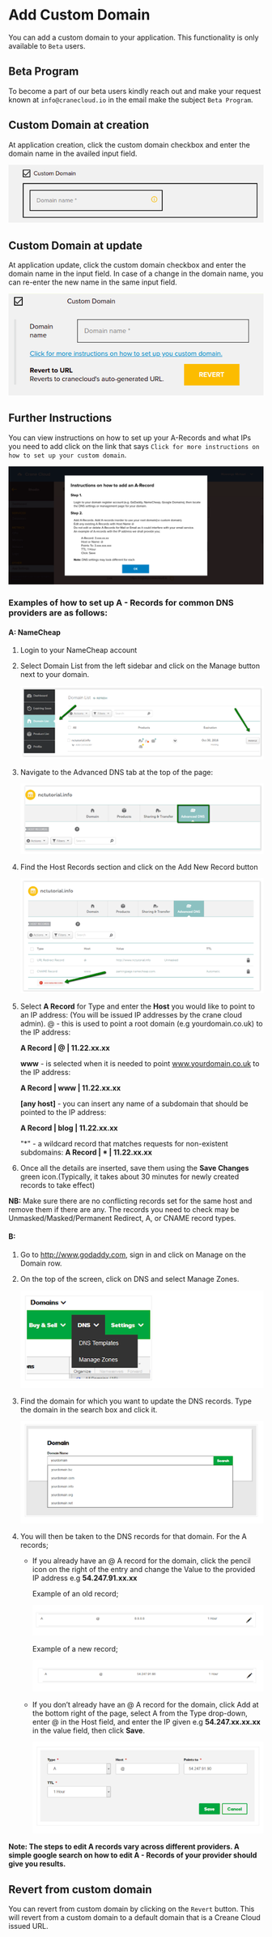 # Add Custom Domain

You can add a custom domain to your application. This functionality is only available to `Beta` users.

## Beta Program

To become a part of our beta users kindly reach out and make your request known at `info@cranecloud.io` in the email make the subject `Beta Program`.

## Custom Domain at creation

At application creation, click the custom domain checkbox and enter the domain name in the availed input field.

![](../img/domain_creation.png)

## Custom Domain at update

At application update, click the custom domain checkbox and enter the domain name in the input field. In case of a change in the domain name, you can re-enter the new name in the same input field.

![](../img/domain_update.png)

## Further Instructions

You can view instructions on how to set up your A-Records and what IPs you need to add click on the link that says `Click for more instructions on how to set up your custom domain`.

![](../img/domain_info.png)

### Examples of how to set up A - Records for common DNS providers are as follows:

#### A: NameCheap
1. Login to your NameCheap account
2. Select Domain List from the left sidebar and click on the Manage button next to your domain.

   ![](../img/domainExample1.png)

3. Navigate to the Advanced DNS tab at the top of the page:

   ![](../img/domainExample2.png)

4. Find the Host Records section and click on the Add New Record button

   ![](../img/domainExample3.png)

5. Select **A Record** for Type and enter the **Host** you would like to point to an IP address: (You will be issued IP addresses by the crane cloud admin).
@ - this is used to point a root domain (e.g yourdomain.co.uk)  to the IP address:

   **A Record | @ | 11.22.xx.xx**

   **www** - is selected when it is needed to point www.yourdomain.co.uk to the IP address:

   **A Record | www | 11.22.xx.xx**

   **[any host]** - you can insert any name of a subdomain that should be pointed to the IP address:
  
   **A Record | blog | 11.22.xx.xx**

   "*" - a wildcard record that matches requests for non-existent subdomains:
   **A Record | * | 11.22.xx.xx**

6. Once all the details are inserted, save them using the **Save Changes** green icon.(Typically, it takes about 30 minutes for newly created records to take effect)

**NB:** Make sure there are no conflicting records set for the same host and remove them if there are any. The records you need to check may be Unmasked/Masked/Permanent Redirect, A, or CNAME record types.

#### B:
1. Go to http://www.godaddy.com, sign in and click on Manage on the Domain row.
2. On the top of the screen, click on DNS and select Manage Zones.

    ![](../img/domainExample4.png)

3. Find the domain for which you want to update the DNS records. Type the domain in the search box and click it.

    ![](../img/domainExample5.png)

4. You will then be taken to the DNS records for that domain. For the A records;
   - If you already have an @ A record for the domain, click the pencil icon on the right of the entry and change the Value to the provided IP address e.g **54.247.91.xx.xx**

     Example of an old record;
  
      ![](../img/domainExample6.png)  

     Example of a new record;

      ![](../img/domainExample7.png)

   - If you don’t already have an @ A record for the domain, click Add at the bottom right of the page, select A from the Type drop-down, enter @ in the Host field, and enter the IP given e.g **54.247.xx.xx.xx** in the value field, then click **Save**.

     ![](../img/domainExample8.png)

**Note: The steps to edit A records vary across different providers. A simple google search on how to edit A - Records of your provider should give you results.**








## Revert from custom domain

You can revert from custom domain by clicking on the `Revert` button. This will revert from a custom domain to a default domain that is a Creane Cloud issued URL.
